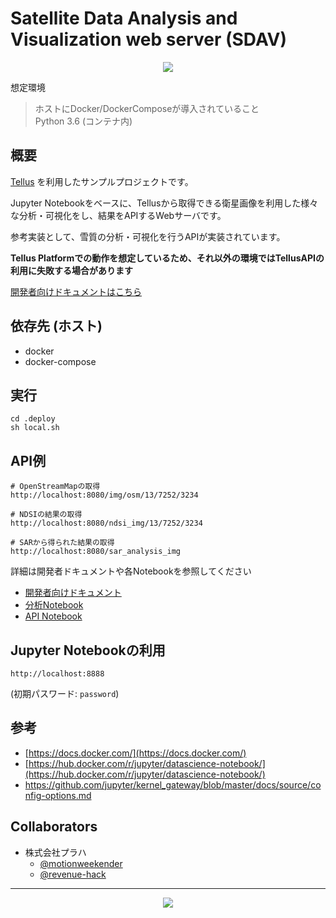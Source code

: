 # Satellite Data Analysis and Visualization web server (SDAV)

<p align="center">
  <a href="https://tellusxdp.github.io/sdav">
    <img src="https://user-images.githubusercontent.com/8220075/52929715-e6aa4c80-3388-11e9-887b-127ba1dca1dd.png">
  </a>
</p>


想定環境

> ホストにDocker/DockerComposeが導入されていること  
> Python 3.6 (コンテナ内)


## 概要
[Tellus](https://www.tellusxdp.com) を利用したサンプルプロジェクトです。

Jupyter Notebookをベースに、Tellusから取得できる衛星画像を利用した様々な分析・可視化をし、結果をAPIするWebサーバです。

参考実装として、雪質の分析・可視化を行うAPIが実装されています。

**Tellus Platformでの動作を想定しているため、それ以外の環境ではTellusAPIの利用に失敗する場合があります**

[開発者向けドキュメントはこちら](https://tellusxdp.github.io/sdav/)


## 依存先 (ホスト)
- docker
- docker-compose


## 実行
```
cd .deploy
sh local.sh
```


## API例
```
# OpenStreamMapの取得
http://localhost:8080/img/osm/13/7252/3234

# NDSIの結果の取得
http://localhost:8080/ndsi_img/13/7252/3234

# SARから得られた結果の取得
http://localhost:8080/sar_analysis_img
```

詳細は開発者ドキュメントや各Notebookを参照してください
* [開発者向けドキュメント](https://tellusxdp.github.io/sdav)
* [分析Notebook](https://github.com/tellusxdp/sdav/tree/master/notebooks/analysis)
* [API Notebook](https://github.com/tellusxdp/sdav/blob/master/notebooks/api/get_image_api.ipynb)


## Jupyter Notebookの利用
```
http://localhost:8888
```

(初期パスワード: `password`)


## 参考
* [https://docs.docker.com/](https://docs.docker.com/)
* [https://hub.docker.com/r/jupyter/datascience-notebook/](https://hub.docker.com/r/jupyter/datascience-notebook/)
* [https://github.com/jupyter/kernel_gateway/blob/master/docs/source/config-options.md
](https://github.com/jupyter/kernel_gateway/blob/master/docs/source/config-options.md)


## Collaborators
* 株式会社プラハ
  * [@motionweekender](https://www.instagram.com/motionweekender/)
  * [@revenue-hack](https://github.com/revenue-hack)


-----


<p align="center">
  <a href="https://www.tellusxdp.com">
    <img src="https://user-images.githubusercontent.com/3175456/53102763-b53fa580-356f-11e9-94d5-a934d220c6fa.png">
  </a>
</p>

